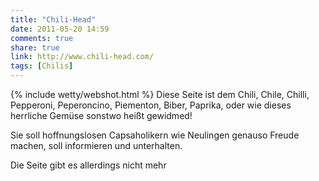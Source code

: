 ```yaml
---
title: "Chili-Head"
date: 2011-05-20 14:59
comments: true
share: true
link: http://www.chili-head.com/
tags: [Chilis]
---
```

{% include wetty/webshot.html %} Diese Seite ist dem Chili, Chile, Chilli, Pepperoni, Peperoncino, Piementon, Biber, Paprika, oder wie dieses herrliche Gemüse sonstwo heißt gewidmed! 

Sie soll hoffnungslosen Capsaholikern wie Neulingen genauso Freude machen, soll informieren und unterhalten.

Die Seite gibt es allerdings nicht mehr